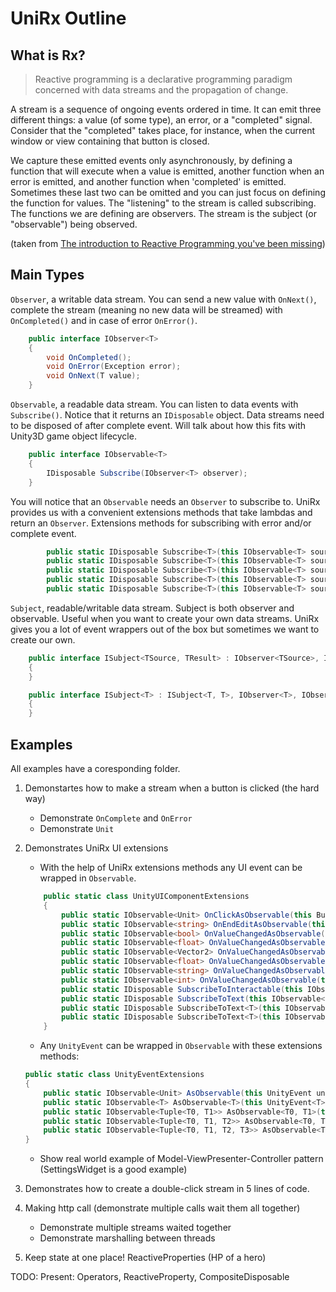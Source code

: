 # UniRx Outline

## What is Rx?

> Reactive programming is a declarative programming paradigm concerned with data streams and the propagation of change.

A stream is a sequence of ongoing events ordered in time. It can emit three different things: a value (of some type), an error, or a "completed" signal. Consider that the "completed" takes place, for instance, when the current window or view containing that button is closed.

We capture these emitted events only asynchronously, by defining a function that will execute when a value is emitted, another function when an error is emitted, and another function when 'completed' is emitted. Sometimes these last two can be omitted and you can just focus on defining the function for values. The "listening" to the stream is called subscribing. The functions we are defining are observers. The stream is the subject (or "observable") being observed.

(taken from [The introduction to Reactive Programming you've been missing](https://gist.github.com/staltz/868e7e9bc2a7b8c1f754))


## Main Types

`Observer`, a writable data stream. You can send a new value with `OnNext()`, complete the stream (meaning no new data will be streamed) with `OnCompleted()` and in case of error `OnError()`.
```C#
    public interface IObserver<T>
    {
        void OnCompleted();
        void OnError(Exception error);
        void OnNext(T value);
    }
```

`Observable`, a readable data stream. You can listen to data events with `Subscribe()`. Notice that it returns an `IDisposable` object. Data streams need to be disposed of after complete event. Will talk about how this fits with Unity3D game object lifecycle. 
```C#
    public interface IObservable<T>
    {
        IDisposable Subscribe(IObserver<T> observer);
    }
```

You will notice that an `Observable` needs an `Observer` to subscribe to. UniRx provides us with a convenient extensions methods that take lambdas and return an `Observer`. Extensions  methods for subscribing with error and/or complete event.

```C#
        public static IDisposable Subscribe<T>(this IObservable<T> source);
        public static IDisposable Subscribe<T>(this IObservable<T> source, Action<T> onNext);
        public static IDisposable Subscribe<T>(this IObservable<T> source, Action<T> onNext, Action<Exception> onError);
        public static IDisposable Subscribe<T>(this IObservable<T> source, Action<T> onNext, Action onCompleted);
        public static IDisposable Subscribe<T>(this IObservable<T> source, Action<T> onNext, Action<Exception> onError, Action onCompleted);
```

`Subject`, readable/writable data stream. Subject is both observer and observable. Useful when you want to create your own data streams. UniRx gives you a lot of event wrappers out of the box but sometimes we want to create our own.

```C#
    public interface ISubject<TSource, TResult> : IObserver<TSource>, IObservable<TResult>
    {
    }

    public interface ISubject<T> : ISubject<T, T>, IObserver<T>, IObservable<T>
    {
    }
```


## Examples

All examples have a coresponding folder.

1. Demonstartes how to make a stream when a button is clicked (the hard way)
    * Demonstrate `OnComplete` and `OnError`
    * Demonstrate `Unit` 
1. Demonstrates UniRx UI extensions
    * With the help of UniRx extensions methods any UI event can be wrapped in `Observable`. 
    ```C#
        public static class UnityUIComponentExtensions
        {
            public static IObservable<Unit> OnClickAsObservable(this Button button);
            public static IObservable<string> OnEndEditAsObservable(this InputField inputField);
            public static IObservable<bool> OnValueChangedAsObservable(this Toggle toggle);
            public static IObservable<float> OnValueChangedAsObservable(this Scrollbar scrollbar);
            public static IObservable<Vector2> OnValueChangedAsObservable(this ScrollRect scrollRect);
            public static IObservable<float> OnValueChangedAsObservable(this Slider slider);
            public static IObservable<string> OnValueChangedAsObservable(this InputField inputField);
            public static IObservable<int> OnValueChangedAsObservable(this Dropdown dropdown);
            public static IDisposable SubscribeToInteractable(this IObservable<bool> source, Selectable selectable);
            public static IDisposable SubscribeToText(this IObservable<string> source, Text text);
            public static IDisposable SubscribeToText<T>(this IObservable<T> source, Text text);
            public static IDisposable SubscribeToText<T>(this IObservable<T> source, Text text, Func<T, string> selector);
        } 
    ```
    * Any `UnityEvent` can be wrapped in `Observable` with these extensions methods:
    ```C#
    public static class UnityEventExtensions
    {
        public static IObservable<Unit> AsObservable(this UnityEvent unityEvent);
        public static IObservable<T> AsObservable<T>(this UnityEvent<T> unityEvent);
        public static IObservable<Tuple<T0, T1>> AsObservable<T0, T1>(this UnityEvent<T0, T1> unityEvent);
        public static IObservable<Tuple<T0, T1, T2>> AsObservable<T0, T1, T2>(this UnityEvent<T0, T1, T2> unityEvent);
        public static IObservable<Tuple<T0, T1, T2, T3>> AsObservable<T0, T1, T2, T3>(this UnityEvent<T0, T1, T2, T3> unityEvent);
    }
    ```
    * Show real world example of Model-ViewPresenter-Controller pattern (SettingsWidget is a good example)

1. Demonstrates how to create a double-click stream in 5 lines of code.

1. Making http call (demonstrate multiple calls wait them all together)
    * Demonstrate multiple streams waited together
    * Demonstrate marshalling between threads

1. Keep state at one place! ReactiveProperties (HP of a hero)



TODO: Present: Operators, ReactiveProperty, CompositeDisposable